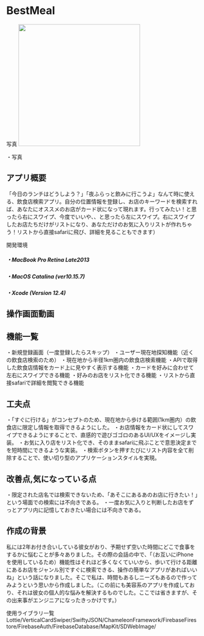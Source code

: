 <h1>BestMeal</h1>

写真
<img src="https://user-images.githubusercontent.com/72218177/107169228-b722fd80-6a00-11eb-80ab-458e7de6b661.jpg" width="320px">



・写真
<h2>アプリ概要</h2>
「今日のランチはどうしよう？」「夜ふらっと飲みに行こうよ」なんて時に使える、飲食店検索アプリ。自分の位置情報を登録し、お店のキーワードを検索すれば、あなたにオススメのお店がカード状になって現れます。行ってみたい！と思ったら右にスワイプ、今度でいいや、、と思ったら左にスワイプ。右にスワイプしたお店たちだけがリストになり、あなただけのお気に入りリストが作れちゃう！リストから直接safariに飛び、詳細を見ることもできます）


開発環境<h5>・MacBook Pro Retina Late2013<h5>・MacOS Catalina (ver10.15.7)<h5>・Xcode (Version 12.4)

<h2>操作画面動画</h2>

<h2>機能一覧</h2>
・新規登録画面（一度登録したらスキップ）
・ユーザー現在地探知機能（近くの飲食店検索のため）
・現在地から半径1km圏内の飲食店検索機能
・APIで取得した飲食店情報をカード上に見やすく表示する機能
・カードを好みに合わせて左右にスワイプできる機能
・好みのお店をリスト化できる機能
・リストから直接safariで詳細を閲覧できる機能

<h2>工夫点</h2>
・「すぐに行ける」がコンセプトのため、現在地から歩ける範囲(1km圏内）の飲食店に限定し情報を取得できるようにした。
・お店情報をカード状にしてスワイプできるようにすることで、直感的で遊びゴゴロのあるUI/UXをイメージし実装。
・お気に入り店をリスト化でき、そのままsafariに飛ぶことで意思決定までを短時間にできるような実装。
・検索ボタンを押すたびにリスト内容を全て削除することで、使い切り型のアプリケーションスタイルを実現。

<h2>改善点,気になっている点</h2>
・限定された店名では検索できないため、「あそこにあるあのお店に行きたい！」という場面での検索には不向きである。
・一度お気に入りと判断したお店をずっとアプリ内に記憶しておきたい場合には不向きである。

<h2>作成の背景</h2>
私には2年お付き合いしている彼女がおり、予期せず空いた時間にどこで食事をするかに悩むことが多々ありました。その際の会話の中で、「（お互いにiPhoneを使用しているため）機能性はそれほど多くなくていいから、歩いて行ける距離にあるお店をジャンル別ですぐに検索できる、操作の簡単なアプリがあればいいね」という話になりました。そこで私は、時間もあるしニーズもあるので作ってみようという思いから作成しました。（この前にも美容系のアプリを作成しており、それは彼女の個人的な悩みを解決するものでした。ここでは省きますが、その出来事がエンジニアになったきっかけです。）



使用ライブラリ一覧
Lottie/VerticalCardSwiper/SwiftyJSON/ChameleonFramework/FirebaseFirestore/FirebaseAuth/FirebaseDatabase/MapKit/SDWebImage/
